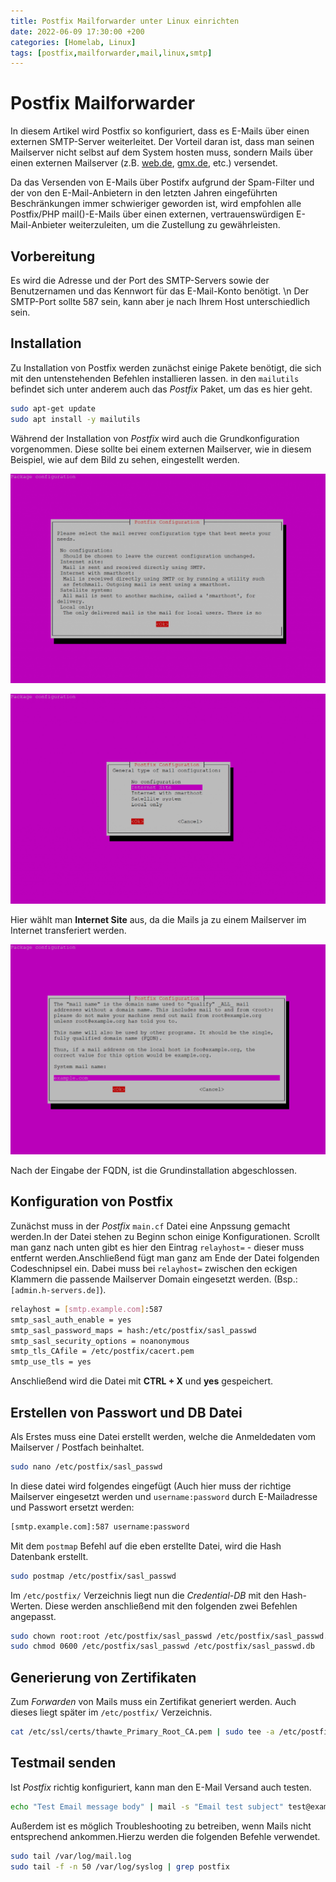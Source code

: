 ```yaml
---
title: Postfix Mailforwarder unter Linux einrichten
date: 2022-06-09 17:30:00 +200
categories: [Homelab, Linux]
tags: [postfix,mailforwarder,mail,linux,smtp]
---
```


# Postfix Mailforwarder

In diesem Artikel wird Postfix so konfiguriert, dass es E-Mails über einen externen SMTP-Server weiterleitet. Der Vorteil daran ist, dass man seinen Mailserver nicht selbst auf dem System hosten muss, sondern Mails über einen externen Mailserver (z.B. [web.de](http://web.de/), [gmx.de](http://gmx.de/), etc.) versendet.

Da das Versenden von E-Mails über Postifx aufgrund der Spam-Filter und der von den E-Mail-Anbietern in den letzten Jahren eingeführten Beschränkungen immer schwieriger geworden ist, wird empfohlen alle Postfix/PHP mail()-E-Mails über einen externen, vertrauenswürdigen E-Mail-Anbieter weiterzuleiten, um die Zustellung zu gewährleisten.


## Vorbereitung

Es wird die Adresse und der Port des SMTP-Servers sowie der Benutzernamen und das Kennwort für das E-Mail-Konto benötigt. \n Der SMTP-Port sollte 587 sein, kann aber je nach Ihrem Host unterschiedlich sein.


## Installation

Zu Installation von Postfix werden zunächst einige Pakete benötigt, die sich mit den untenstehenden Befehlen installieren lassen. in den `mailutils` befindet sich unter anderem auch das *Postfix* Paket, um das es hier geht.

```bash
sudo apt-get update
sudo apt install -y mailutils
```

Während der Installation von *Postfix* wird auch die Grundkonfiguration vorgenommen. Diese sollte bei einem externen Mailserver, wie in diesem Beispiel, wie auf dem Bild zu sehen, eingestellt werden.

 ![Postfix Configuration](https://github.com/blaugrau90/blaugrau90.github.io/blob/main/assets/img/postimg/2022-06-09-postfix/postfix01.png?raw=true)

 ![Internet Site](https://github.com/blaugrau90/blaugrau90.github.io/blob/main/assets/img/postimg/2022-06-09-postfix/postfix02.png?raw=true)

Hier wählt man **Internet Site** aus, da die Mails ja zu einem Mailserver im Internet transferiert werden.

 ![Eingabe des Mailservers](https://github.com/blaugrau90/blaugrau90.github.io/blob/main/assets/img/postimg/2022-06-09-postfix/postfix03.png?raw=true)

Nach der Eingabe der FQDN, ist die Grundinstallation abgeschlossen.


## Konfiguration von Postfix

Zunächst muss in der *Postfix* `main.cf` Datei eine Anpssung gemacht werden.In der Datei stehen zu Beginn schon einige Konfigurationen. Scrollt man ganz nach unten gibt es hier den Eintrag `relayhost=` - dieser muss entfernt werden.Anschließend fügt man ganz am Ende der Datei folgenden Codeschnipsel ein. Dabei muss bei `relayhost=` zwischen den eckigen Klammern die passende Mailserver Domain eingesetzt werden. (Bsp.: `[admin.h-servers.de]`).


```bash
relayhost = [smtp.example.com]:587
smtp_sasl_auth_enable = yes
smtp_sasl_password_maps = hash:/etc/postfix/sasl_passwd
smtp_sasl_security_options = noanonymous
smtp_tls_CAfile = /etc/postfix/cacert.pem
smtp_use_tls = yes
```

Anschließend wird die Datei mit **CTRL + X** und **yes** gespeichert.


## Erstellen von Passwort und DB Datei

Als Erstes muss eine Datei erstellt werden, welche die Anmeldedaten vom Mailserver / Postfach beinhaltet.

```bash
sudo nano /etc/postfix/sasl_passwd
```

In diese datei wird folgendes eingefügt (Auch hier muss der richtige Mailserver eingesetzt werden und `username:password` durch E-Mailadresse und Passwort ersetzt werden:

```bash
[smtp.example.com]:587 username:password
```

Mit dem `postmap` Befehl auf die eben erstellte Datei, wird die Hash Datenbank erstellt.

```bash
sudo postmap /etc/postfix/sasl_passwd
```

Im `/etc/postfix/` Verzeichnis liegt nun die *Credential-DB* mit den Hash-Werten. Diese werden anschließend mit den folgenden zwei Befehlen angepasst.

```bash
sudo chown root:root /etc/postfix/sasl_passwd /etc/postfix/sasl_passwd.db
sudo chmod 0600 /etc/postfix/sasl_passwd /etc/postfix/sasl_passwd.db
```


## Generierung von Zertifikaten

Zum *Forwarden* von Mails muss ein Zertifikat generiert werden. Auch dieses liegt später im `/etc/postfix/` Verzeichnis.

```bash
cat /etc/ssl/certs/thawte_Primary_Root_CA.pem | sudo tee -a /etc/postfix/cacert.pem
```


## Testmail senden

Ist *Postfix* richtig konfiguriert, kann man den E-Mail Versand auch testen.

```bash
echo "Test Email message body" | mail -s "Email test subject" test@example.com
```

Außerdem ist es möglich Troubleshooting zu betreiben, wenn Mails nicht entsprechend ankommen.Hierzu werden die folgenden Befehle verwendet.

```bash
sudo tail /var/log/mail.log
sudo tail -f -n 50 /var/log/syslog | grep postfix
```



